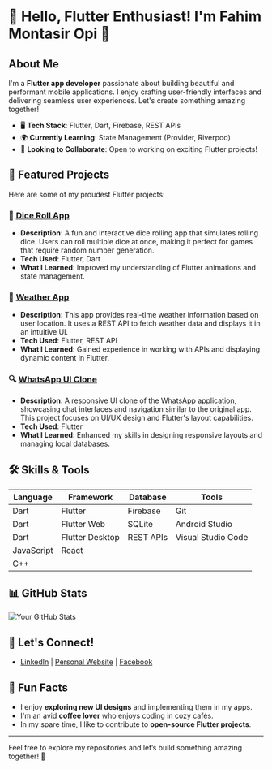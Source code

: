 # 👋 Hello, Flutter Enthusiast! I'm Fahim Montasir Opi 🌟

##  About Me
I'm a **Flutter app developer** passionate about building beautiful and performant mobile applications. I enjoy crafting user-friendly interfaces and delivering seamless user experiences. Let's create something amazing together!

- 🖥️ **Tech Stack**: Flutter, Dart, Firebase, REST APIs
- 🌍 **Currently Learning**: State Management (Provider, Riverpod)
- 🎯 **Looking to Collaborate**: Open to working on exciting Flutter projects!

## 🚀 Featured Projects
Here are some of my proudest Flutter projects:

### 🌟 [Dice Roll App](https://github.com/MontasirOpi/Dice_Roll_APP_Flutter)
- **Description**: A fun and interactive dice rolling app that simulates rolling dice. Users can roll multiple dice at once, making it perfect for games that require random number generation.
- **Tech Used**: Flutter, Dart
- **What I Learned**: Improved my understanding of Flutter animations and state management.

### 🎨 [Weather App](https://github.com/MontasirOpi/weather-app-using-flutter)
- **Description**: This app provides real-time weather information based on user location. It uses a REST API to fetch weather data and displays it in an intuitive UI.
- **Tech Used**: Flutter, REST API
- **What I Learned**: Gained experience in working with APIs and displaying dynamic content in Flutter.

### 🔍 [WhatsApp UI Clone](https://github.com/MontasirOpi/Whatsapp_UI_phone_web_flutter)
- **Description**: A responsive UI clone of the WhatsApp application, showcasing chat interfaces and navigation similar to the original app. This project focuses on UI/UX design and Flutter's layout capabilities.
- **Tech Used**: Flutter
- **What I Learned**: Enhanced my skills in designing responsive layouts and managing local databases.

## 🛠️ Skills & Tools
| Language     | Framework        | Database       | Tools              |
|--------------|------------------|----------------|---------------------|
| Dart         | Flutter          | Firebase       | Git                 |
| Dart         | Flutter Web      | SQLite         | Android Studio       |
| Dart         | Flutter Desktop   | REST APIs      | Visual Studio Code   |
| JavaScript   | React            |                |                     |
| C++          |                  |                |                     |

## 📊 GitHub Stats
![Your GitHub Stats](https://github-readme-stats.vercel.app/api?username=MontasirOpi&show_icons=true&theme=dracula)

## 🤝 Let's Connect!
- [LinkedIn](https://www.linkedin.com/in/fahim-montasir-opi-161b65256/) | [Personal Website](https://montasiropi.netlify.app/) | [Facebook](https://www.facebook.com/montasiropi/)

## 🎉 Fun Facts
- I enjoy **exploring new UI designs** and implementing them in my apps.
- I'm an avid **coffee lover** who enjoys coding in cozy cafés.
- In my spare time, I like to contribute to **open-source Flutter projects**.

---

Feel free to explore my repositories and let’s build something amazing together! 🚀
